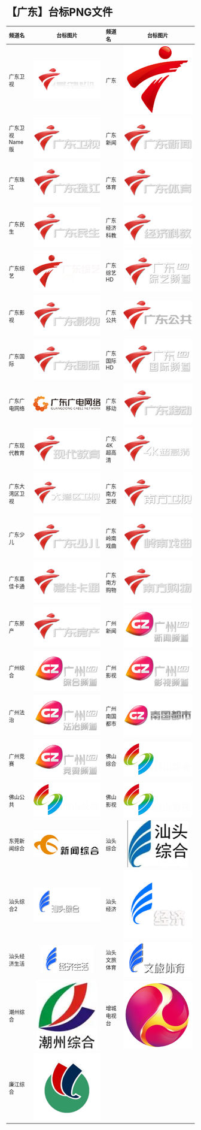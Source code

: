 # 【广东】台标PNG文件
|频道名|台标图片|频道名|台标图片|
|:---|:---:|:---|:---:|
|广东卫视|<img src="https://raw.githubusercontent.com/xiaolvdouya/TV-LOGO/refs/heads/main/%E5%B9%BF%E4%B8%9C/广东卫视.png">|广东|<img src="https://raw.githubusercontent.com/xiaolvdouya/TV-LOGO/refs/heads/main/%E5%B9%BF%E4%B8%9C/广东.png">|
|广东卫视Name版|<img src="https://raw.githubusercontent.com/xiaolvdouya/TV-LOGO/refs/heads/main/%E5%B9%BF%E4%B8%9C/广东卫视Name版.png">|广东新闻|<img src="https://raw.githubusercontent.com/xiaolvdouya/TV-LOGO/refs/heads/main/%E5%B9%BF%E4%B8%9C/广东新闻.png">|
|广东珠江|<img src="https://raw.githubusercontent.com/xiaolvdouya/TV-LOGO/refs/heads/main/%E5%B9%BF%E4%B8%9C/广东珠江.png">|广东体育|<img src="https://raw.githubusercontent.com/xiaolvdouya/TV-LOGO/refs/heads/main/%E5%B9%BF%E4%B8%9C/广东体育.png">|
|广东民生|<img src="https://raw.githubusercontent.com/xiaolvdouya/TV-LOGO/refs/heads/main/%E5%B9%BF%E4%B8%9C/广东民生.png">|广东经济科教|<img src="https://raw.githubusercontent.com/xiaolvdouya/TV-LOGO/refs/heads/main/%E5%B9%BF%E4%B8%9C/广东经济科教.png">|
|广东综艺|<img src="https://raw.githubusercontent.com/xiaolvdouya/TV-LOGO/refs/heads/main/%E5%B9%BF%E4%B8%9C/广东综艺.png">|广东综艺HD|<img src="https://raw.githubusercontent.com/xiaolvdouya/TV-LOGO/refs/heads/main/%E5%B9%BF%E4%B8%9C/广东综艺HD.png">|
|广东影视|<img src="https://raw.githubusercontent.com/xiaolvdouya/TV-LOGO/refs/heads/main/%E5%B9%BF%E4%B8%9C/广东影视.png">|广东公共|<img src="https://raw.githubusercontent.com/xiaolvdouya/TV-LOGO/refs/heads/main/%E5%B9%BF%E4%B8%9C/广东公共.png">|
|广东国际|<img src="https://raw.githubusercontent.com/xiaolvdouya/TV-LOGO/refs/heads/main/%E5%B9%BF%E4%B8%9C/广东国际.png">|广东国际HD|<img src="https://raw.githubusercontent.com/xiaolvdouya/TV-LOGO/refs/heads/main/%E5%B9%BF%E4%B8%9C/广东国际HD.png">|
|广东广电网络|<img src="https://raw.githubusercontent.com/xiaolvdouya/TV-LOGO/refs/heads/main/%E5%B9%BF%E4%B8%9C/广东广电网络.png">|广东移动|<img src="https://raw.githubusercontent.com/xiaolvdouya/TV-LOGO/refs/heads/main/%E5%B9%BF%E4%B8%9C/广东移动.png">|
|广东现代教育|<img src="https://raw.githubusercontent.com/xiaolvdouya/TV-LOGO/refs/heads/main/%E5%B9%BF%E4%B8%9C/广东现代教育.png">|广东4K超高清|<img src="https://raw.githubusercontent.com/xiaolvdouya/TV-LOGO/refs/heads/main/%E5%B9%BF%E4%B8%9C/广东4K超高清.png">|
|广东大湾区卫视|<img src="https://raw.githubusercontent.com/xiaolvdouya/TV-LOGO/refs/heads/main/%E5%B9%BF%E4%B8%9C/广东大湾区卫视.png">|广东南方卫视|<img src="https://raw.githubusercontent.com/xiaolvdouya/TV-LOGO/refs/heads/main/%E5%B9%BF%E4%B8%9C/广东南方卫视.png">|
|广东少儿|<img src="https://raw.githubusercontent.com/xiaolvdouya/TV-LOGO/refs/heads/main/%E5%B9%BF%E4%B8%9C/广东少儿.png">|广东岭南戏曲|<img src="https://raw.githubusercontent.com/xiaolvdouya/TV-LOGO/refs/heads/main/%E5%B9%BF%E4%B8%9C/广东岭南戏曲.png">|
|广东嘉佳卡通|<img src="https://raw.githubusercontent.com/xiaolvdouya/TV-LOGO/refs/heads/main/%E5%B9%BF%E4%B8%9C/广东嘉佳卡通.png">|广东南方购物|<img src="https://raw.githubusercontent.com/xiaolvdouya/TV-LOGO/refs/heads/main/%E5%B9%BF%E4%B8%9C/广东南方购物.png">|
|广东房产|<img src="https://raw.githubusercontent.com/xiaolvdouya/TV-LOGO/refs/heads/main/%E5%B9%BF%E4%B8%9C/广东房产.png">|广州新闻|<img src="https://raw.githubusercontent.com/xiaolvdouya/TV-LOGO/refs/heads/main/%E5%B9%BF%E4%B8%9C/广州新闻.png">|
|广州综合|<img src="https://raw.githubusercontent.com/xiaolvdouya/TV-LOGO/refs/heads/main/%E5%B9%BF%E4%B8%9C/广州综合.png">|广州影视|<img src="https://raw.githubusercontent.com/xiaolvdouya/TV-LOGO/refs/heads/main/%E5%B9%BF%E4%B8%9C/广州影视.png">|
|广州法治|<img src="https://raw.githubusercontent.com/xiaolvdouya/TV-LOGO/refs/heads/main/%E5%B9%BF%E4%B8%9C/广州法治.png">|广州南国都市|<img src="https://raw.githubusercontent.com/xiaolvdouya/TV-LOGO/refs/heads/main/%E5%B9%BF%E4%B8%9C/广州南国都市.png">|
|广州竞赛|<img src="https://raw.githubusercontent.com/xiaolvdouya/TV-LOGO/refs/heads/main/%E5%B9%BF%E4%B8%9C/广州竞赛.png">|佛山综合|<img src="https://raw.githubusercontent.com/xiaolvdouya/TV-LOGO/refs/heads/main/%E5%B9%BF%E4%B8%9C/佛山综合.png">|
|佛山公共|<img src="https://raw.githubusercontent.com/xiaolvdouya/TV-LOGO/refs/heads/main/%E5%B9%BF%E4%B8%9C/佛山公共.png">|佛山影视|<img src="https://raw.githubusercontent.com/xiaolvdouya/TV-LOGO/refs/heads/main/%E5%B9%BF%E4%B8%9C/佛山影视.png">|
|东莞新闻综合|<img src="https://raw.githubusercontent.com/xiaolvdouya/TV-LOGO/refs/heads/main/%E5%B9%BF%E4%B8%9C/东莞新闻综合.png">|汕头综合|<img src="https://raw.githubusercontent.com/xiaolvdouya/TV-LOGO/refs/heads/main/%E5%B9%BF%E4%B8%9C/汕头综合.png">|
|汕头综合2|<img src="https://raw.githubusercontent.com/xiaolvdouya/TV-LOGO/refs/heads/main/%E5%B9%BF%E4%B8%9C/汕头综合2.png">|汕头经济|<img src="https://raw.githubusercontent.com/xiaolvdouya/TV-LOGO/refs/heads/main/%E5%B9%BF%E4%B8%9C/汕头经济.png">|
|汕头经济生活|<img src="https://raw.githubusercontent.com/xiaolvdouya/TV-LOGO/refs/heads/main/%E5%B9%BF%E4%B8%9C/汕头经济生活.png">|汕头文旅体育|<img src="https://raw.githubusercontent.com/xiaolvdouya/TV-LOGO/refs/heads/main/%E5%B9%BF%E4%B8%9C/汕头文旅体育.png">|
|潮州综合|<img src="https://raw.githubusercontent.com/xiaolvdouya/TV-LOGO/refs/heads/main/%E5%B9%BF%E4%B8%9C/潮州综合.png">|增城电视台|<img src="https://raw.githubusercontent.com/xiaolvdouya/TV-LOGO/refs/heads/main/%E5%B9%BF%E4%B8%9C/增城电视台.png">|
|廉江综合|<img src="https://raw.githubusercontent.com/xiaolvdouya/TV-LOGO/refs/heads/main/%E5%B9%BF%E4%B8%9C/廉江综合.png">|
